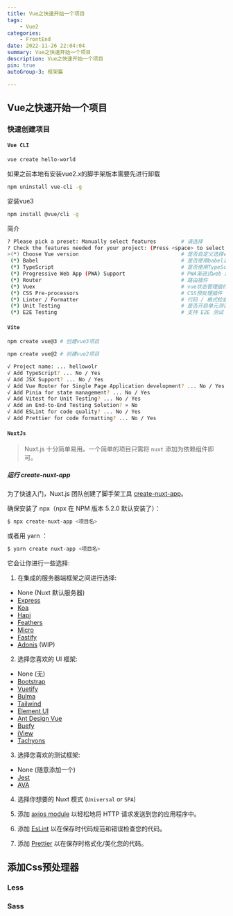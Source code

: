 ```yaml
---
title: Vue之快速开始一个项目
tags: 
    - Vue2
categories:
    - FrontEnd
date: 2022-11-26 22:04:04
summary: Vue之快速开始一个项目
description: Vue之快速开始一个项目
pin: true
autoGroup-3: 框架篇

---
```




## Vue之快速开始一个项目



### 快速创建项目



#### `Vue CLI`

```sh
vue create hello-world
```



如果之前本地有安装vue2.x的脚手架版本需要先进行卸载

```sh
npm uninstall vue-cli -g
```

安装vue3

```sh
npm install @vue/cli -g
```



简介

```sh
? Please pick a preset: Manually select features		# 请选择
? Check the features needed for your project: (Press <space> to select, <a> to toggle all, <i> to invert selection)												# 空格键选择，a键全选，i键反选
>(*) Choose Vue version									# 是否自定义选择vue版本
 (*) Babel												# 是否使用babel以支持ES6等语言
 (*) TypeScript											# 是否使用TypeScripyt
 (*) Progressive Web App (PWA) Support					# PWA渐进式web app支持
 (*) Router												# 路由插件
 (*) Vuex												# vue状态管理插件
 (*) CSS Pre-processors									# CSS预处理插件
 (*) Linter / Formatter									# 代码 / 格式检查插件
 (*) Unit Testing										# 是否开启单元测试
 (*) E2E Testing										# 支持 E2E 测试
```





#### `Vite`

```sh
npm create vue@3 # 创建vue3项目

npm create vue@2 # 创建vue2项目
```



```sh
√ Project name: ... hellowolr												# 项目名
√ Add TypeScript? ... No / Yes												# 是否使用TypeScript
√ Add JSX Support? ... No / Yes												# 是否使用JSX
√ Add Vue Router for Single Page Application development? ... No / Yes		# 是否添加vue-route
√ Add Pinia for state management? ... No / Yes								# 是否添加Pinia状态管理功具
√ Add Vitest for Unit Testing? ... No / Yes									# 是否添加单元测试	
√ Add an End-to-End Testing Solution? » No									# 端到端测试
√ Add ESLint for code quality? ... No / Yes									# ESlint检测
√ Add Prettier for code formatting? ... No / Yes							# 添加漂亮的代码格式?
```





#### `NuxtJs`

> Nuxt.js 十分简单易用。一个简单的项目只需将 `nuxt` 添加为依赖组件即可。

##### 运行 create-nuxt-app

为了快速入门，Nuxt.js 团队创建了脚手架工具 [create-nuxt-app](https://github.com/nuxt/create-nuxt-app)。

确保安装了 npx（npx 在 NPM 版本 5.2.0 默认安装了）：

```bash
$ npx create-nuxt-app <项目名>
```

或者用 yarn ：

```bash
$ yarn create nuxt-app <项目名>
```

它会让你进行一些选择:

1. 在集成的服务器端框架之间进行选择:

- None (Nuxt 默认服务器)
- [Express](https://github.com/expressjs/express)
- [Koa](https://github.com/koajs/koa)
- [Hapi](https://github.com/hapijs/hapi)
- [Feathers](https://github.com/feathersjs/feathers)
- [Micro](https://github.com/zeit/micro)
- [Fastify](https://github.com/fastify/fastify)
- [Adonis](https://github.com/adonisjs/adonis-framework) (WIP)

2. 选择您喜欢的 UI 框架:

- None (无)
- [Bootstrap](https://github.com/bootstrap-vue/bootstrap-vue)
- [Vuetify](https://github.com/vuetifyjs/vuetify)
- [Bulma](https://github.com/jgthms/bulma)
- [Tailwind](https://github.com/tailwindcss/tailwindcss)
- [Element UI](https://github.com/ElemeFE/element)
- [Ant Design Vue](https://github.com/vueComponent/ant-design-vue)
- [Buefy](https://github.com/buefy/buefy)
- [iView](https://github.com/iview/iview)
- [Tachyons](https://github.com/tachyons-css/tachyons)

3. 选择您喜欢的测试框架:

- None (随意添加一个)
- [Jest](https://github.com/facebook/jest)
- [AVA](https://github.com/avajs/ava)

4. 选择你想要的 Nuxt 模式 (`Universal` or `SPA`)

5. 添加 [axios module](https://github.com/nuxt-community/axios-module) 以轻松地将 HTTP 请求发送到您的应用程序中。

6. 添加 [EsLint](https://eslint.org/) 以在保存时代码规范和错误检查您的代码。

7. 添加 [Prettier](https://prettier.io/) 以在保存时格式化/美化您的代码。





## 添加Css预处理器



### Less



### Sass

